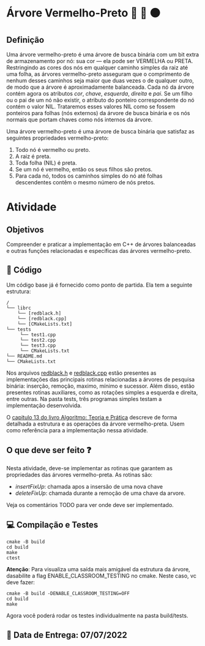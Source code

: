 # Árvore Vermelho-Preto :evergreen_tree: :red_circle: :black_circle:

## Definição
Uma árvore vermelho-preto é uma árvore de busca binária com um bit extra de armazenamento por nó: sua cor
— ela pode ser VERMELHA ou PRETA. Restringindo as cores dos nós em qualquer caminho simples da raiz até uma folha, as
árvores vermelho-preto asseguram que o comprimento de nenhum desses caminhos seja maior que duas vezes o de
qualquer outro, de modo que a árvore é aproximadamente balanceada.
Cada nó da árvore contém agora os atributos *cor*, *chave*, *esquerda*, *direita* e *pai*. Se um filho ou o pai de um nó
não existir, o atributo do ponteiro correspondente do nó contém o valor NIL. Trataremos esses valores NIL como se
fossem ponteiros para folhas (nós externos) da árvore de busca binária e os nós normais que portam chaves como nós
internos da árvore.

Uma árvore vermelho-preto é uma árvore de busca binária que satisfaz as seguintes propriedades vermelho-preto:
1. Todo nó é vermelho ou preto.
2. A raiz é preta.
3. Toda folha (NIL) é preta.
4. Se um nó é vermelho, então os seus filhos são pretos.
5. Para cada nó, todos os caminhos simples do nó até folhas descendentes contêm o mesmo número de nós pretos.

# Atividade

## Objetivos

Compreender e praticar a implementação em C++ de árvores balanceadas e outras funções relacionadas e específicas das árvores vermelho-preto.

## :notebook: Código 

Um código base já é fornecido como ponto de partida. Ela tem a seguinte estrutura:
```
/
└── librc
    └── [redblack.h]
    └── [redblack.cpp]
    └── [CMakeLists.txt]
└── tests
     └── test1.cpp
     └── test2.cpp
     └── test3.cpp
     └── CMakeLists.txt
└── README.md
└── CMakeLists.txt
```

Nos arquivos [redblack.h](librc/redblacl.h) e [redblack.cpp](librc/redblack.h) estão presentes as implementações das principais rotinas relacionadas a árvores de pesquisa binária: inserção, remoção, maximo, mínimo e sucessor. Além disso, estão presentes rotinas auxiliares, como as rotações simples a esquerda e direita, entre outras. Na pasta tests, três programas simples testam a implementação desenvolvida.

O [capitulo 13 do livro Algoritmo: Teoria e Prática](docs/Cap13RB.pdf) descreve de forma detalhada a estrutura e as operações da árvore vermelho-preta. Usem como referência para a implementação nessa atividade.

##  O que deve ser feito :question:

Nesta atividade, deve-se implementar as rotinas que garantem as propriedades das árvores vermelho-preta. As rotinas são:
 - *insertFixUp*: chamada apos a insersão de uma nova chave
 - *deleteFixUp*: chamada durante a remoção de uma chave da arvore.

Veja os comentários TODO para ver onde deve ser implementado. 

## :computer: Compilação e Testes
```
cmake -B build
cd build
make
ctest
```
**Atenção**:
Para visualiza uma saída mais amigável da estrutura da árvore, dasabilite a flag ENABLE_CLASSROOM_TESTING no cmake. Neste caso, vc deve fazer:

```
cmake -B build -DENABLE_CLASSROOM_TESTING=OFF
cd build
make
```

Agora você poderá rodar os testes individualmente na pasta build/tests.

## :date: Data de Entrega: 07/07/2022



